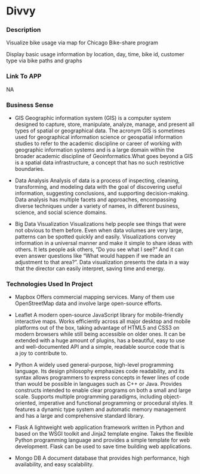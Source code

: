 # Divvy

### Description
Visualize bike usage via map for Chicago
Bike-share program

Display basic usage information by location, 
day, time, bike id, customer type via bike 
paths and graphs

### Link To APP
 
  NA
  
### Business Sense
- GIS Geographic information system (GIS) is a computer system designed to capture, store, 
manipulate, analyze, manage, and present all types of spatial or geographical data. The acronym 
GIS is sometimes used for geographical information science or geospatial information studies to 
refer to the academic discipline or career of working with geographic information systems and is 
a large domain within the broader academic discipline of Geoinformatics.What goes beyond a GIS 
is a spatial data infrastructure, a concept that has no such restrictive boundaries.

- Data Analysis Analysis of data is a process of inspecting, cleaning, transforming, and modeling 
data with the goal of discovering useful information, suggesting conclusions, and supporting 
decision-making. Data analysis has multiple facets and approaches, encompassing diverse 
techniques under a variety of names, in different business, science, and social science domains.

- Big Data Visualization Visualizations help people see things that were not obvious to them 
before. Even when data volumes are very large, patterns can be spotted quickly and easily. 
Visualizations convey information in a universal manner and make it simple to share ideas with 
others. It lets people ask others, “Do you see what I see?” And it can even answer questions like 
“What would happen if we made an adjustment to that area?”. Data visualization presents the 
data in a way that the director can easily interpret, saving time and energy.

### Technologies Used In Project
- Mapbox Offers commercial mapping services. Many of them use OpenStreetMap data and involve large open-source
efforts.

- Leaflet A modern open-source JavaScript library for mobile-friendly interactive maps. Works efficiently across all major desktop and mobile platforms out of the box, taking advantage of HTML5 and CSS3 on modern browsers while still being accessible on older ones. It can be extended with a huge amount of plugins, has a beautiful, easy to use and well-documented API and a simple, readable source code that is a joy to contribute to.

- Python A widely used general-purpose, high-level programming language. Its design philosophy emphasizes code readability, and its syntax allows programmers to express concepts in fewer lines of code than would be possible in languages such as C++ or Java. Provides constructs intended to enable clear programs on both a small and large scale. Supports multiple programming paradigms, including object-oriented, imperative and functional programming or procedural styles. It features a dynamic type system and automatic memory management and has a large and comprehensive standard library.

- Flask A lightweight web application framework written in Python and based on the WSGI toolkit and Jinja2 
template engine. Takes the flexible Python programming language and provides a simple template for web 
development. Flask can be used to save time building web applications.

- Mongo DB A document database that provides high performance, high availability, and easy scalability.